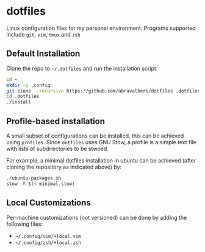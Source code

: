 # dotfiles
Linux configuration files for my personal environment.
Programs supported include `git`, `vim`, `tmux` and `zsh`

## Default Installation

Clone the repo to `~/.dotfiles` and run the installation script:

```bash
cd ~
mkdir -p .config
git clone --recursive https://github.com/abravalheri/dotfiles .dotfiles
cd .dotfiles
./install
```

## Profile-based installation
A small subset of configurations can be installed, this can be achieved using
`profiles`.
Since `dotfiles` uses GNU Stow, a profile is a simple text file with lists of
subdirectories to be stwoed.

For example, a minimal dotfiles installation in ubuntu can be achieved (after
cloning the repository as indicated above) by:

```bash
./ubuntu-packages.sh
stow -R $(< minimal.stow)
```

## Local Customizations

Per-machine customizations (not versioned) can be done by adding the following files:

- `~/.config/vim/+local.vim`
- `~/.config/zsh/+local.zsh`

